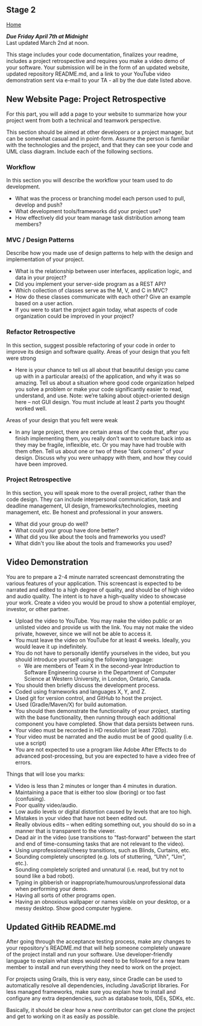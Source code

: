 ## Stage 2

[Home](README.md)  

***Due Friday April 7th at Midnight***  
Last updated March 2nd at noon.

This stage includes your code documentation, finalizes your readme, includes a project retrospective and requires you make a video demo of your software. Your submission will be in the form of an updated website, updated repository README.md, and a link to your YouTube video demonstration sent via e-mail to your TA - all by the due date listed above.

## New Website Page: Project Retrospective

For this part, you will add a page to your website to summarize how your project went from both a technical and teamwork perspective.  

This section should be aimed at other developers or a project manager, but can be somewhat casual and in point-form.  Assume the person is familiar with the technologies and the project, and that they can see your code and UML class diagram. Include each of the following sections.

### Workflow 

In this section you will describe the workflow your team used to do development.  
- What was the process or branching model each person used to pull, develop and push?  
- What development tools/frameworks did your project use?
- How effectively did your team manage task distribution among team members?

### MVC / Design Patterns
Describe how you made use of design patterns to help with the design and implementation of your project. 
- What is the relationship between user interfaces, application logic, and data in your project?  
- Did you implement your server-side program as a REST API?  
- Which collection of classes serve as the M, V, and C in MVC?  
- How do these classes communicate with each other? Give an example based on a user action.  
- If you were to start the project again today, what aspects of code organization could be improved in your project?  

### Refactor Retrospective 

In this section, suggest possible refactoring of your code in order to improve its design and software quality. 
Areas of your design that you felt were strong  
- Here is your chance to tell us all about that beautiful design you came up with in a particular area(s) of the application, and why it was so amazing. Tell us about a situation where good code organization helped you solve a problem or make your code significantly easier to read, understand, and use. Note: we’re talking about object-oriented design here – not GUI design.  You must include at least 2 parts you thought worked well.  

Areas of your design that you felt were weak
- In any large project, there are certain areas of the code that, after you finish implementing them, you really don’t want to venture back into as they may be fragile, inflexible, etc. Or you may have had trouble with them often. Tell us about one or two of these “dark corners” of your design. Discuss why you were unhappy with them, and how they could have been improved.  

### Project Retrospective
In this section, you will speak more to the overall project, rather than the code design.  They can include interpersonal communication, task and deadline management, UI design, frameworks/technologies, meeting management, etc. Be honest and professional in your answers.
- What did your group do well?  
- What could your group have done better?  
- What did you like about the tools and frameworks you used?
- What didn't you like about the tools and frameworks you used?

## Video Demonstration

You are to prepare a 2-4 minute narrated screencast demonstrating the various features of your application. This screencast is expected to be narrated and edited to a high degree of quality, and should be of high video and audio quality. The intent is to have a high-quality video to showcase your work. Create a video you would be proud to show a potential employer, investor, or other partner. 

- Upload the video to YouTube. You may make the video public or an unlisted video and provide us with the link. You may not make the video private, however, since we will not be able to access it.  
- You must leave the video on YouTube for at least 4 weeks. Ideally, you would leave it up indefinitely.  
- You do not have to personally identify yourselves in the video, but you should introduce yourself using the following language:  
  - We are members of Team X in the second-year Introduction to Software Engineering course in the Department of Computer Science at Western University, in London, Ontario, Canada.  
- You should then briefly discuss the development process.  
- Coded using frameworks and languages X, Y, and Z.  
- Used git for version control, and GitHub to host the project.  
- Used (Gradle/Maven/X) for build automation.  
- You should then demonstrate the functionality of your project, starting with the base functionality, then running through each additional component you have completed.  Show that data persists between runs.  
- Your video must be recorded in HD resolution (at least 720p).  
- Your video must be narrated and the audio must be of good quality (i.e. use a script)  
- You are not expected to use a program like Adobe After Effects to do advanced post-processing, but you are expected to have a video free of errors.  

Things that will lose you marks:
- Video is less than 2 minutes or longer than 4 minutes in duration.  
- Maintaining a pace that is either too slow (boring) or too fast (confusing).  
- Poor quality video/audio.  
- Low audio levels or digital distortion caused by levels that are too high.  
- Mistakes in your video that have not been edited out.  
- Really obvious edits – when editing something out, you should do so in a manner that is transparent to the viewer.
- Dead air in the video (use transitions to “fast-forward" between the start and end of time-consuming tasks that are not relevant to the video).
- Using unprofessional/cheesy transitions, such as Blinds, Curtains, etc.
- Sounding completely unscripted (e.g. lots of stuttering, “Uhh", “Um", etc.).
- Sounding completely scripted and unnatural (i.e. read, but try not to sound like a bad robot).
- Typing in gibberish or inappropriate/humourous/unprofessional data when performing your demo.
- Having all sorts of other programs open.
- Having an obnoxious wallpaper or names visible on your desktop, or a messy desktop. Show good computer hygiene.

## Updated GitHib README.md

After going through the acceptance testing process, make any changes to your repository's README.md that will help someone completely unaware of the project install and run your software. Use developer-friendly language to explain what steps would need to be followed for a new team member to install and run everything they need to work on the project.

For projects using Grails, this is very easy, since Gradle can be used to automatically resolve all dependencies, including JavaScript libraries. For less managed frameworks, make sure you explain how to install and configure any extra dependencies, such as database tools, IDEs, SDKs, etc.

Basically, it should be clear how a new contributor can get clone the project and get to working on it as easily as possible.
